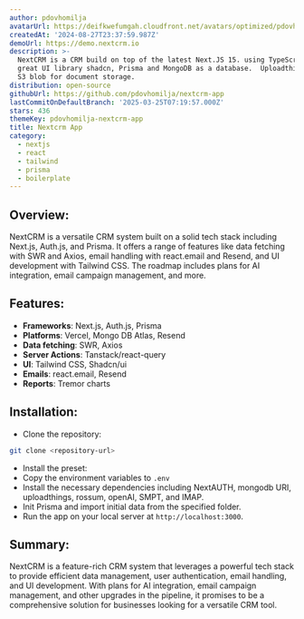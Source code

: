 ```yaml
---
author: pdovhomilja
avatarUrl: https://deifkwefumgah.cloudfront.net/avatars/optimized/pdovhomilja-nextcrm-app-avatar-128.webp
createdAt: '2024-08-27T23:37:59.987Z'
demoUrl: https://demo.nextcrm.io
description: >-
  NextCRM is a CRM build on top of the latest Next.JS 15. using TypeScript, 
  great UI library shadcn, Prisma and MongoDB as a database.  Uploadthings as a
  S3 blob for document storage.
distribution: open-source
githubUrl: https://github.com/pdovhomilja/nextcrm-app
lastCommitOnDefaultBranch: '2025-03-25T07:19:57.000Z'
stars: 436
themeKey: pdovhomilja-nextcrm-app
title: Nextcrm App
category:
  - nextjs
  - react
  - tailwind
  - prisma
  - boilerplate
---
```

## Overview: 

NextCRM is a versatile CRM system built on a solid tech stack including Next.js, Auth.js, and Prisma. It offers a range of features like data fetching with SWR and Axios, email handling with react.email and Resend, and UI development with Tailwind CSS. The roadmap includes plans for AI integration, email campaign management, and more.

## Features: 
- **Frameworks**: Next.js, Auth.js, Prisma
- **Platforms**: Vercel, Mongo DB Atlas, Resend
- **Data fetching**: SWR, Axios
- **Server Actions**: Tanstack/react-query
- **UI**: Tailwind CSS, Shadcn/ui
- **Emails**: react.email, Resend
- **Reports**: Tremor charts

## Installation:

- Clone the repository: 
```bash
git clone <repository-url>
```
- Install the preset:
- Copy the environment variables to `.env`
- Install the necessary dependencies including NextAUTH, mongodb URI, uploadthings, rossum, openAI, SMPT, and IMAP.
- Init Prisma and import initial data from the specified folder.
- Run the app on your local server at `http://localhost:3000`.

## Summary: 

NextCRM is a feature-rich CRM system that leverages a powerful tech stack to provide efficient data management, user authentication, email handling, and UI development. With plans for AI integration, email campaign management, and other upgrades in the pipeline, it promises to be a comprehensive solution for businesses looking for a versatile CRM tool.